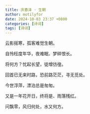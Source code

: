 ```yaml
---
title: 庆春泽 · 生朝
author: motilyfor
date: 2024-10-03 23:37 +0800
categories: [诗词]
tags: [诗词]
---
```

云影摇寒，孤客难觉生朝。

自怜枉度年华，夜难眠、梦碎恨长。

将何方？忧起长望，徒增彷徨。

回首已无来时路，恐前路茫茫，寻无觅处。

今世浮萍，漂泊总是匆匆。

又是一年花开日，终将是、雨落残红。

问飘零，风归何处，水又何方。
